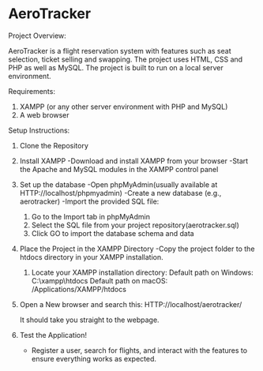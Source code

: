 # AeroTracker

Project Overview:

AeroTracker is a flight reservation system with features such as seat selection, ticket selling and swapping. The project uses HTML, CSS and PHP as well as MySQL. The project is built to run on a local server environment. 

Requirements:

1. XAMPP (or any other server environment with PHP and MySQL)
2. A web browser

Setup Instructions:

1. Clone the Repository

2. Install XAMPP
   -Download and install XAMPP from your browser
   -Start the Apache and MySQL modules in the XAMPP control panel

3. Set up the database
   -Open phpMyAdmin(usually available at HTTP://localhost/phpmyadmin)
   -Create a new database (e.g., aerotracker)
   -Import the provided SQL file:
      1. Go to the Import tab in phpMyAdmin
      2. Select the SQL file from your project repository(aerotracker.sql)
      3. Click GO to import the database schema and data


4. Place the Project in the XAMPP Directory
   -Copy the project folder to the htdocs directory in your XAMPP installation.
   1. Locate your XAMPP installation directory:
      Default path on Windows: C:\xampp\htdocs
      Default path on macOS: /Applications/XAMPP/htdocs

5. Open a New browser and search this:
   HTTP://localhost/aerotracker/

   It should take you straight to the webpage.

 

6. Test the Application!

   - Register a user, search for flights, and interact with the features to ensure everything works as expected.
   
 







